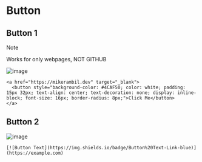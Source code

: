 # Button

## Button 1
> [!NOTE]
> Works for only webpages, NOT GITHUB

![image](https://github.com/user-attachments/assets/1a04df63-88aa-4f1e-ba18-b7f345c20609)
```
<a href="https://mikerambil.dev" target="_blank">
  <button style="background-color: #4CAF50; color: white; padding: 15px 32px; text-align: center; text-decoration: none; display: inline-block; font-size: 16px; border-radius: 8px;">Click Me</button>
</a>
```

## Button 2
![image](https://github.com/user-attachments/assets/56c99adf-ec40-4ea0-ba19-6b591b73be5e)

```
[![Button Text](https://img.shields.io/badge/Button%20Text-Link-blue)](https://example.com)
```
